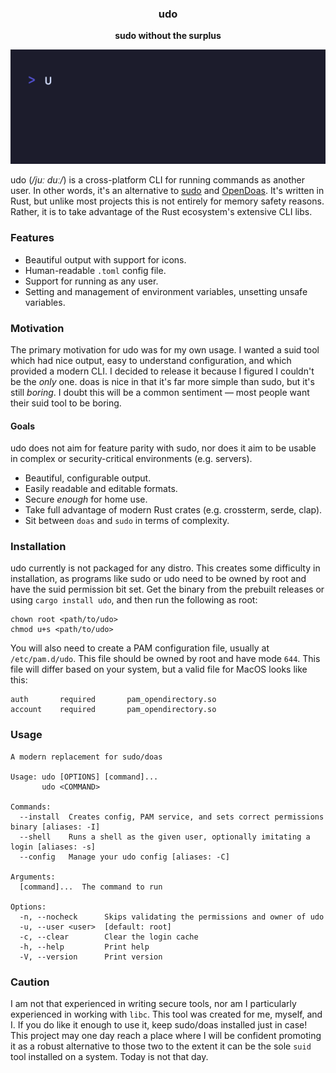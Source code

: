 <h3 align="center">udo</h3>
<p align="center"><b>sudo without the surplus</b></p>

<img src="./media/demo.gif?raw=true">

udo (*/juː duː/*) is a cross-platform CLI for running commands as another user. In other words, it's an alternative to [sudo](https://github.com/sudo-project/sudo) and 
[OpenDoas](https://github.com/Duncaen/OpenDoas). It's written in Rust, but unlike most projects this is not entirely for memory safety reasons. Rather, it is to take advantage 
of the Rust ecosystem's extensive CLI libs.

### Features
- Beautiful output with support for icons.
- Human-readable `.toml` config file.
- Support for running as any user.
- Setting and management of environment variables, unsetting unsafe variables.

### Motivation
The primary motivation for udo was for my own usage. I wanted a suid tool which had nice output, easy to understand configuration, and which provided a modern CLI.
I decided to release it because I figured I couldn't be the *only* one. doas is nice in that it's far more simple than sudo, but it's still *boring*. I doubt this 
will be a common sentiment — most people want their suid tool to be boring.

#### Goals
udo does not aim for feature parity with sudo, nor does it aim to be usable in complex or security-critical environments (e.g. servers). 
- Beautiful, configurable output.
- Easily readable and editable formats.
- Secure *enough* for home use.
- Take full advantage of modern Rust crates (e.g. crossterm, serde, clap).
- Sit between `doas` and `sudo` in terms of complexity.

### Installation
udo currently is not packaged for any distro. This creates some difficulty in installation, as programs like sudo or udo need to be owned by root and have the suid 
permission bit set. Get the binary from the prebuilt releases or using `cargo install udo`, and then run the following as root: 

```
chown root <path/to/udo>
chmod u+s <path/to/udo>
```

You will also need to create a PAM configuration file, usually at `/etc/pam.d/udo`. This file should be owned by root and have mode `644`. This file will differ 
based on your system, but a valid file for MacOS looks like this:

```
auth       required       pam_opendirectory.so
account    required       pam_opendirectory.so 
```

### Usage
```
A modern replacement for sudo/doas

Usage: udo [OPTIONS] [command]...
       udo <COMMAND>

Commands:
  --install  Creates config, PAM service, and sets correct permissions binary [aliases: -I]
  --shell    Runs a shell as the given user, optionally imitating a login [aliases: -s]
  --config   Manage your udo config [aliases: -C]

Arguments:
  [command]...  The command to run

Options:
  -n, --nocheck      Skips validating the permissions and owner of udo
  -u, --user <user>  [default: root]
  -c, --clear        Clear the login cache
  -h, --help         Print help
  -V, --version      Print version
```

### Caution
I am not that experienced in writing secure tools, nor am I particularly experienced in working with `libc`. This tool was created for me, myself, and I. If you do like it enough to use it, keep sudo/doas installed just in case! This project may one day reach a place where I will be confident promoting it as a robust alternative to those two to the extent it can be the sole `suid` tool installed on a system. Today is not that day. 


